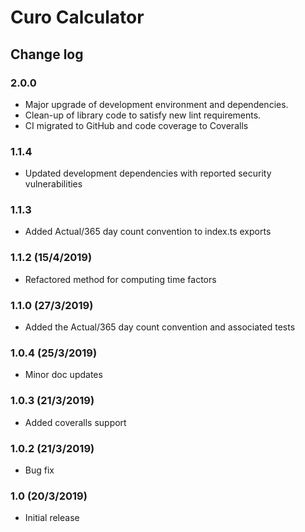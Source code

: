 # Curo Calculator

## Change log
### 2.0.0
- Major upgrade of development environment and dependencies.
- Clean-up of library code to satisfy new lint requirements.
- CI migrated to GitHub and code coverage to Coveralls
### 1.1.4
- Updated development dependencies with reported security vulnerabilities
### 1.1.3
- Added Actual/365 day count convention to index.ts exports
### 1.1.2 (15/4/2019)
- Refactored method for computing time factors
### 1.1.0 (27/3/2019)
- Added the Actual/365 day count convention and associated tests
### 1.0.4 (25/3/2019)
- Minor doc updates
### 1.0.3 (21/3/2019)
- Added coveralls support
### 1.0.2 (21/3/2019)
- Bug fix
### 1.0 (20/3/2019)
- Initial release
